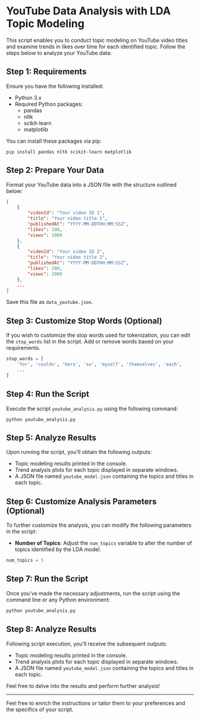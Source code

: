 # YouTube Data Analysis with LDA Topic Modeling

This script enables you to conduct topic modeling on YouTube video titles and examine trends in likes over time for each identified topic. Follow the steps below to analyze your YouTube data:

## Step 1: Requirements

Ensure you have the following installed:

- Python 3.x
- Required Python packages:
  - pandas
  - nltk
  - scikit-learn
  - matplotlib

You can install these packages via pip:

```
pip install pandas nltk scikit-learn matplotlib
```

## Step 2: Prepare Your Data

Format your YouTube data into a JSON file with the structure outlined below:

```json
[
    {
        "videoId": "Your video ID 1",
        "title": "Your video title 1",
        "publishedAt": "YYYY-MM-DDTHH:MM:SSZ",
        "likes": 100,
        "views": 1000
    },
    {
        "videoId": "Your video ID 2",
        "title": "Your video title 2",
        "publishedAt": "YYYY-MM-DDTHH:MM:SSZ",
        "likes": 200,
        "views": 2000
    },
    ...
]
```

Save this file as `data_youtube.json`.

## Step 3: Customize Stop Words (Optional)

If you wish to customize the stop words used for tokenization, you can edit the `stop_words` list in the script. Add or remove words based on your requirements.

```python
stop_words = [
    'for', 'couldn', 'hers', 'so', 'myself', 'themselves', 'each',
    ...
]
```

## Step 4: Run the Script

Execute the script `youtube_analysis.py` using the following command:

```
python youtube_analysis.py
```

## Step 5: Analyze Results

Upon running the script, you'll obtain the following outputs:

- Topic modeling results printed in the console.
- Trend analysis plots for each topic displayed in separate windows.
- A JSON file named `youtube_model.json` containing the topics and titles in each topic.

## Step 6: Customize Analysis Parameters (Optional)

To further customize the analysis, you can modify the following parameters in the script:

- **Number of Topics**: Adjust the `num_topics` variable to alter the number of topics identified by the LDA model.

```python
num_topics = 5
```

## Step 7: Run the Script

Once you've made the necessary adjustments, run the script using the command line or any Python environment:

```bash
python youtube_analysis.py
```

## Step 8: Analyze Results

Following script execution, you'll receive the subsequent outputs:

- Topic modeling results printed in the console.
- Trend analysis plots for each topic displayed in separate windows.
- A JSON file named `youtube_model.json` containing the topics and titles in each topic.

Feel free to delve into the results and perform further analysis!

---

Feel free to enrich the instructions or tailor them to your preferences and the specifics of your script.
